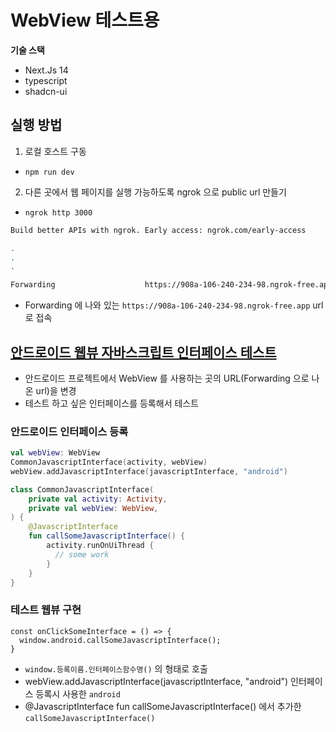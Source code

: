 # WebView 테스트용

**기술 스택**
- Next.Js 14
- typescript
- shadcn-ui

## 실행 방법
1. 로컬 호스트 구동
- `npm run dev`

2. 다른 곳에서 웹 페이지를 실행 가능하도록 ngrok 으로 public url 만들기
- `ngrok http 3000`

```bash
Build better APIs with ngrok. Early access: ngrok.com/early-access                                                                                                                                                                         

.
.
.

Forwarding                    https://908a-106-240-234-98.ngrok-free.app -> http://localhost:3000  
```
- Forwarding 에 나와 있는 `https://908a-106-240-234-98.ngrok-free.app` url 로 접속


## [안드로이드 웹뷰 자바스크립트 인터페이스 테스트](./app/(android)/page.tsx)
- 안드로이드 프로젝트에서 WebView 를 사용하는 곳의 URL(Forwarding 으로 나온 url)을 변경
- 테스트 하고 싶은 인터페이스를 등록해서 테스트

### 안드로이드 인터페이스 등록
```kotlin
val webView: WebView
CommonJavascriptInterface(activity, webView)
webView.addJavascriptInterface(javascriptInterface, "android")
```

```kotlin
class CommonJavascriptInterface(
    private val activity: Activity,
    private val webView: WebView,
) {
    @JavascriptInterface
    fun callSomeJavascriptInterface() {
        activity.runOnUiThread {
          // some work
        }
    }
}
```

### 테스트 웹뷰 구현
```tsx
const onClickSomeInterface = () => {
  window.android.callSomeJavascriptInterface();
}
```
- `window.등록이름.인터페이스함수명()` 의 형태로 호출
- webView.addJavascriptInterface(javascriptInterface, "android") 인터페이스 등록시 사용한 `android`
- @JavascriptInterface fun callSomeJavascriptInterface() 에서 추가한 `callSomeJavascriptInterface()`

